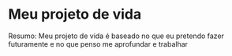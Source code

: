 <h1>Meu projeto de vida</h1>
<p>Resumo: Meu projeto de vida é baseado no que eu pretendo fazer futuramente e no que penso me aprofundar e trabalhar</p>
